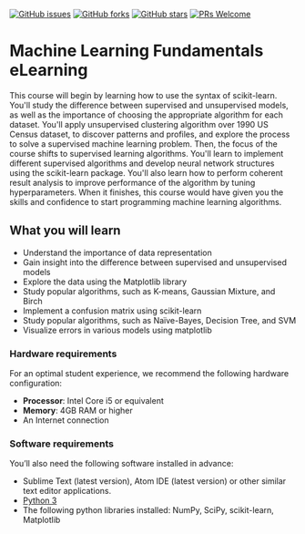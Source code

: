 [![GitHub issues](https://img.shields.io/github/issues/TrainingByPackt/Machine-Learning-Fundamentals-eLearning.svg)](https://github.com/TrainingByPackt/Machine-Learning-Fundamentals-eLearning/issues)
[![GitHub forks](https://img.shields.io/github/forks/TrainingByPackt/Machine-Learning-Fundamentals-eLearning.svg)](https://github.com/TrainingByPackt/Machine-Learning-Fundamentals-eLearning/network)
[![GitHub stars](https://img.shields.io/github/stars/TrainingByPackt/Machine-Learning-Fundamentals-eLearning.svg)](https://github.com/TrainingByPackt/Machine-Learning-Fundamentals-eLearning/stargazers)
[![PRs Welcome](https://img.shields.io/badge/PRs-welcome-brightgreen.svg)](https://github.com/TrainingByPackt/Machine-Learning-Fundamentals-eLearning/pulls)



# Machine Learning Fundamentals eLearning
This course will begin by learning how to use the syntax of scikit-learn. You'll study the difference between supervised and unsupervised models, as well as the importance of choosing the appropriate algorithm for each dataset. You'll apply unsupervised clustering algorithm over 1990 US Census dataset, to discover patterns and profiles, and explore the process to solve a supervised machine learning problem. Then, the focus of the course shifts to supervised learning algorithms. You'll learn to implement different supervised algorithms and develop neural network structures using the scikit-learn package. You'll also learn how to perform coherent result analysis to improve performance of the algorithm by tuning hyperparameters. When it finishes, this course would have given you the skills and confidence to start programming machine learning algorithms.



## What you will learn
* Understand the importance of data representation
* Gain insight into the difference between supervised and unsupervised models 
* Explore the data using the Matplotlib library
* Study popular algorithms, such as K-means, Gaussian Mixture, and Birch
* Implement a confusion matrix using scikit-learn
* Study popular algorithms, such as Naïve-Bayes, Decision Tree, and SVM
* Visualize errors in various models using matplotlib



### Hardware requirements
For an optimal student experience, we recommend the following hardware configuration:
* **Processor**: Intel Core i5 or equivalent
* **Memory**: 4GB RAM or higher 
* An Internet connection



### Software requirements
You’ll also need the following software installed in advance:
* Sublime Text (latest version), Atom IDE (latest version) or other similar text editor applications.
* [Python 3](https://www.python.org/downloads/)
* The following python libraries installed: NumPy, SciPy, scikit-learn, Matplotlib




